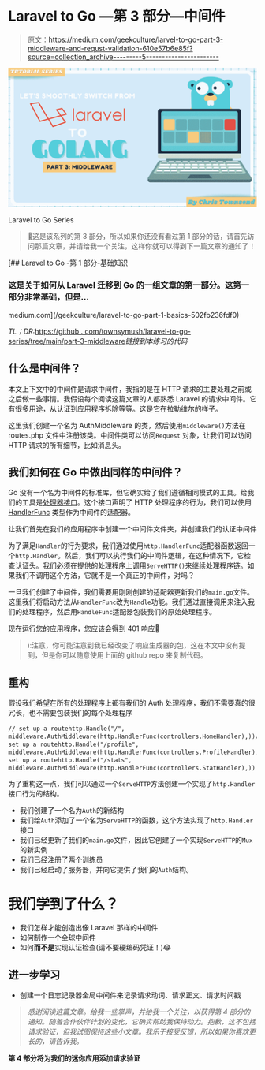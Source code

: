 # Laravel to Go —第 3 部分—中间件

> 原文：<https://medium.com/geekculture/larvel-to-go-part-3-middleware-and-requst-validation-610e57b6e85f?source=collection_archive---------5----------------------->

![](img/1664ebd9ad1d4efe7772b5ca1bca2e4c.png)

Laravel to Go Series

> 👋这是该系列的第 3 部分，所以如果你还没有看过第 1 部分的话，请首先访问那篇文章，并请给我一个关注，这样你就可以得到下一篇文章的通知了！

[](/geekculture/laravel-to-go-part-1-basics-502fb236fdf0) [## Laravel to Go -第 1 部分-基础知识

### 这是关于如何从 Laravel 迁移到 Go 的一组文章的第一部分。这第一部分非常基础，但是…

medium.com](/geekculture/laravel-to-go-part-1-basics-502fb236fdf0) 

*TL；DR:*[https://github . com/townsymush/laravel-to-go-series/tree/main/part-3-middleware](https://github.com/townsymush/laravel-to-go-series/tree/main/part-3-middleware)*链接到本练习的代码*

## 什么是中间件？

本文上下文中的中间件是请求中间件，我指的是在 HTTP 请求的主要处理之前或之后做一些事情。我假设每个阅读这篇文章的人都熟悉 Laravel 的请求中间件。它有很多用途，从认证到应用程序拆除等等。这是它在拉勒维尔的样子。

这里我们创建一个名为 AuthMiddleware 的类，然后使用`middleware()`方法在 routes.php 文件中注册该类。中间件类可以访问`Request` 对象，让我们可以访问 HTTP 请求的所有细节，比如消息头。

## 我们如何在 Go 中做出同样的中间件？

Go 没有一个名为中间件的标准库，但它确实给了我们遵循相同模式的工具。给我们的工具是[处理器接口](https://pkg.go.dev/net/http#Handler)。这个接口声明了 HTTP 处理程序的行为，我们可以使用 [HandlerFunc](https://pkg.go.dev/net/http#HandlerFunc) 类型作为中间件的适配器。

让我们首先在我们的应用程序中创建一个中间件文件夹，并创建我们的认证中间件

为了满足`Handler`的行为要求，我们通过使用`http.HandlerFunc`适配器函数返回一个`http.Handler`。然后，我们可以执行我们的中间件逻辑，在这种情况下，它检查认证头。我们必须在提供的处理程序上调用`ServeHTTP()`来继续处理程序链。如果我们不调用这个方法，它就不是一个真正的中间件，对吗？

一旦我们创建了中间件，我们需要用刚刚创建的适配器更新我们的`main.go`文件。这里我们将启动方法从`HandlerFunc`改为`Handle`功能。我们通过直接调用来注入我们的处理程序，然后用`HandleFunc`适配器包装我们的原始处理程序。

现在运行您的应用程序，您应该会得到 401 响应👏

> ℹ️:注意，你可能注意到我已经改变了响应生成器的包，这在本文中没有提到，但是你可以随意使用上面的 github repo 来复制代码。

## 重构

假设我们希望在所有的处理程序上都有我们的 Auth 处理程序，我们不需要真的很冗长，也不需要包装我们的每个处理程序

```
// set up a routehttp.Handle("/", middleware.AuthMiddleware(http.HandlerFunc(controllers.HomeHandler),))// set up a routehttp.Handle("/profile", middleware.AuthMiddleware(http.HandlerFunc(controllers.ProfileHandler),))// set up a routehttp.Handle("/stats", middleware.AuthMiddleware(http.HandlerFunc(controllers.StatHandler),))
```

为了重构这一点，我们可以通过一个`ServeHTTP`方法创建一个实现了`http.Handler`接口行为的结构。

*   我们创建了一个名为`Auth`的新结构
*   我们给`Auth`添加了一个名为`ServeHTTP`的函数，这个方法实现了`http.Handler`接口
*   我们已经更新了我们的`main.go`文件，因此它创建了一个实现`ServeHTTP`的`Mux`的新实例
*   我们已经注册了两个训练员
*   我们已经启动了服务器，并向它提供了我们的`Auth`结构。

# 我们学到了什么？

*   我们怎样才能创造出像 Laravel 那样的中间件
*   如何制作一个全球中间件
*   如何**而不是**实现认证检查(请不要硬编码凭证！)😂

## 进一步学习

*   创建一个日志记录器全局中间件来记录请求动词、请求正文、请求时间戳

> *感谢阅读这篇文章。给我一些掌声，并给我一个关注，以获得第 4 部分的通知。随着合作伙伴计划的变化，它确实帮助我保持动力。抱歉，这不包括请求验证，但我试图保持这些小文章。我乐于接受反馈，所以如果你喜欢更长的，请告诉我。*

**第 4 部分将为我们的迷你应用添加请求验证**